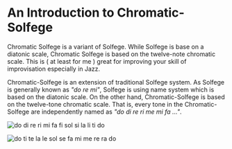 An Introduction to Chromatic-Solfege
====================================

Chromatic Solfege is a variant of Solfege. While Solfege is base on a diatonic
scale, Chromatic Solfege is based on the twelve-note chromatic scale. This is
( at least for me ) great for improving your skill of improvisation especially 
in Jazz.

Chromatic-Solfege is an extension of traditional Solfege system. As Solfege is 
generally known as *"do re mi"*, Solfege is using name system
which is based on the diatonic scale. On the other hand, Chromatic-Solfege is
based on the twelve-tone chromatic scale. That is, every tone in the 
Chromatic-Solfege are independently named as *"do di re ri me mi fa ..."*.

![do di re ri mi fa fi sol si la li ti do](./an-introduction-to-chromatic-solfege/doc/solfege-aug.png)

![do ti te la le sol se fa mi me re ra do](./an-introduction-to-chromatic-solfege/doc/solfege-dim.png)



